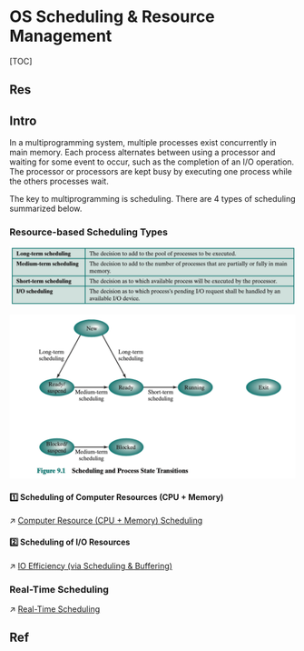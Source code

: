 # OS Scheduling & Resource Management

[TOC]



## Res


## Intro
In a multiprogramming system, multiple processes exist concurrently in main memory. Each process alternates between using a processor and waiting for some event to occur, such as the completion of an I/O operation. The processor or processors are kept busy by executing one process while the others processes wait.

The key to multiprogramming is scheduling. There are 4 types of scheduling summarized below. 


### Resource-based Scheduling Types
![](../../../../../Assets/Pics/Screenshot%202023-05-18%20at%202.21.32%20PM.png)

![](../../../../../Assets/Pics/Screenshot%202023-06-19%20at%204.20.29%20PM.png)


#### 1️⃣ Scheduling of Computer Resources (CPU + Memory)
↗ [Computer Resource (CPU + Memory) Scheduling](Computer%20Resource%20(CPU%20+%20Memory)%20Scheduling/Computer%20Resource%20(CPU%20+%20Memory)%20Scheduling.md)


#### 2️⃣ Scheduling of I/O Resources
↗ [IO Efficiency (via Scheduling & Buffering)](../OS%20IO%20System/IO%20Efficiency%20(via%20Scheduling%20&%20Buffering)/IO%20Efficiency%20(via%20Scheduling%20&%20Buffering).md)


### Real-Time Scheduling
↗ [Real-Time Scheduling](Real-Time%20Scheduling/Real-Time%20Scheduling.md)



## Ref

